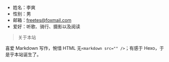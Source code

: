 
* 姓名：李爽
* 性别：男
* 邮箱：freetes@foxmail.com
* 爱好：听歌、骑行、摄影以及阅读

> 关于本站

喜爱 Markdown 写作，惋惜 HTML 无`<markdown src="" />`；有感于 Hexo，于是乎本站诞生了。